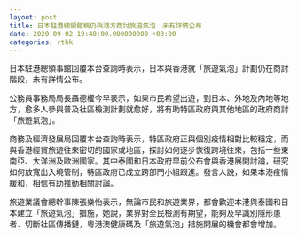 ```yaml
---
layout: post
title: 日本駐港總領館稱仍與港方商討旅遊氣泡　未有詳情公布
date: 2020-09-02 19:48:00.000000000 +08:00
categories: rthk
---
```


日本駐港總領事館回覆本台查詢時表示，日本與香港就「旅遊氣泡」計劃仍在商討階段，未有詳情公布。

公務員事務局局長聶德權今早表示，如果市民希望出遊，到日本、外地及內地等地方，愈多人參與普及社區檢測計劃就愈好，將有助特區政府與其他地區的政府商討「旅遊氣泡」。

商務及經濟發展局回覆本台查詢時表示，特區政府正與個別疫情相對比較穩定，而與香港經貿旅遊往來密切的國家或地區，探討如何逐步恢復跨境往來，包括一些東南亞、大洋洲及歐洲國家。其中泰國和日本政府早前公布會與香港展開討論，研究如何放寬出入境管制，特區政府已成立跨部門小組跟進。發言人說，如果本港疫情緩和，相信有助推動相關討論。

旅遊業議會總幹事陳張樂怡表示，無論市民和旅遊業界，都會歡迎本港與泰國和日本建立「旅遊氣泡」措施，她說，業界對全民檢測有期望，能夠及早識別隱形患者、切斷社區傳播鏈，粵港澳健康碼及「旅遊氣泡」措施開展的機會都會增加。
